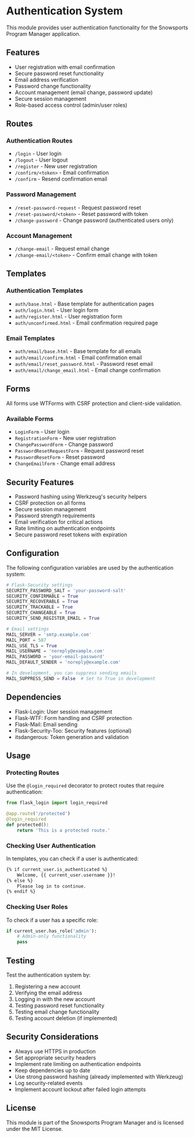 # Authentication System

This module provides user authentication functionality for the Snowsports Program Manager application.

## Features

- User registration with email confirmation
- Secure password reset functionality
- Email address verification
- Password change functionality
- Account management (email change, password update)
- Secure session management
- Role-based access control (admin/user roles)

## Routes

### Authentication Routes
- `/login` - User login
- `/logout` - User logout
- `/register` - New user registration
- `/confirm/<token>` - Email confirmation
- `/confirm` - Resend confirmation email

### Password Management
- `/reset-password-request` - Request password reset
- `/reset-password/<token>` - Reset password with token
- `/change-password` - Change password (authenticated users only)

### Account Management
- `/change-email` - Request email change
- `/change-email/<token>` - Confirm email change with token

## Templates

### Authentication Templates
- `auth/base.html` - Base template for authentication pages
- `auth/login.html` - User login form
- `auth/register.html` - User registration form
- `auth/unconfirmed.html` - Email confirmation required page

### Email Templates
- `auth/email/base.html` - Base template for all emails
- `auth/email/confirm.html` - Email confirmation email
- `auth/email/reset_password.html` - Password reset email
- `auth/email/change_email.html` - Email change confirmation

## Forms

All forms use WTForms with CSRF protection and client-side validation.

### Available Forms
- `LoginForm` - User login
- `RegistrationForm` - New user registration
- `ChangePasswordForm` - Change password
- `PasswordResetRequestForm` - Request password reset
- `PasswordResetForm` - Reset password
- `ChangeEmailForm` - Change email address

## Security Features

- Password hashing using Werkzeug's security helpers
- CSRF protection on all forms
- Secure session management
- Password strength requirements
- Email verification for critical actions
- Rate limiting on authentication endpoints
- Secure password reset tokens with expiration

## Configuration

The following configuration variables are used by the authentication system:

```python
# Flask-Security settings
SECURITY_PASSWORD_SALT = 'your-password-salt'
SECURITY_CONFIRMABLE = True
SECURITY_RECOVERABLE = True
SECURITY_TRACKABLE = True
SECURITY_CHANGEABLE = True
SECURITY_SEND_REGISTER_EMAIL = True

# Email settings
MAIL_SERVER = 'smtp.example.com'
MAIL_PORT = 587
MAIL_USE_TLS = True
MAIL_USERNAME = 'noreply@example.com'
MAIL_PASSWORD = 'your-email-password'
MAIL_DEFAULT_SENDER = 'noreply@example.com'

# In development, you can suppress sending emails
MAIL_SUPPRESS_SEND = False  # Set to True in development
```

## Dependencies

- Flask-Login: User session management
- Flask-WTF: Form handling and CSRF protection
- Flask-Mail: Email sending
- Flask-Security-Too: Security features (optional)
- itsdangerous: Token generation and validation

## Usage

### Protecting Routes

Use the `@login_required` decorator to protect routes that require authentication:

```python
from flask_login import login_required

@app.route('/protected')
@login_required
def protected():
    return 'This is a protected route.'
```

### Checking User Authentication

In templates, you can check if a user is authenticated:

```html
{% if current_user.is_authenticated %}
    Welcome, {{ current_user.username }}!
{% else %}
    Please log in to continue.
{% endif %}
```

### Checking User Roles

To check if a user has a specific role:

```python
if current_user.has_role('admin'):
    # Admin-only functionality
    pass
```

## Testing

Test the authentication system by:
1. Registering a new account
2. Verifying the email address
3. Logging in with the new account
4. Testing password reset functionality
5. Testing email change functionality
6. Testing account deletion (if implemented)

## Security Considerations

- Always use HTTPS in production
- Set appropriate security headers
- Implement rate limiting on authentication endpoints
- Keep dependencies up to date
- Use strong password hashing (already implemented with Werkzeug)
- Log security-related events
- Implement account lockout after failed login attempts

## License

This module is part of the Snowsports Program Manager and is licensed under the MIT License.
